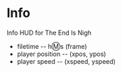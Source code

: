 # Info

Info HUD for The End Is Nigh

- filetime -- h:m:s (frame)
- player position -- (xpos, ypos)
- player speed -- (xspeed, yspeed)

